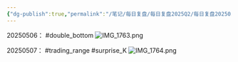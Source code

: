 ```yaml
---
{"dg-publish":true,"permalink":"/笔记/每日复盘/每日复盘2025Q2/每日复盘202505/20250506-20250507（歇）/"}
---
```


20250506：
#double_bottom
![IMG_1763.png](/img/user/%E5%9B%BE%E7%89%87%E5%AD%98%E6%94%BE%E5%9C%B0/IMG_1763.png)

20250507：
#trading_range
#surprise_K
![IMG_1764.png](/img/user/%E5%9B%BE%E7%89%87%E5%AD%98%E6%94%BE%E5%9C%B0/IMG_1764.png)